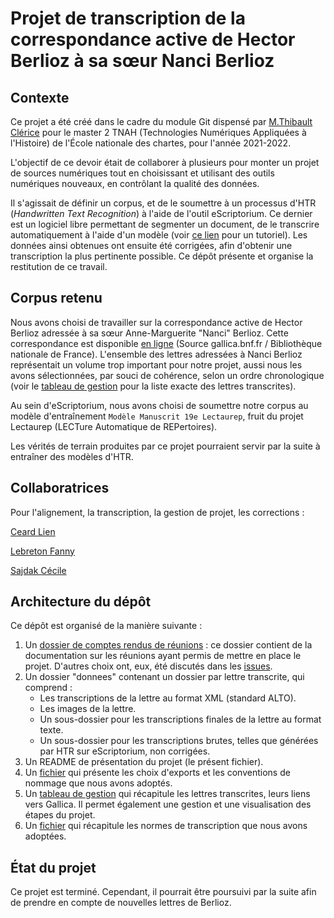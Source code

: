 # Projet de transcription de la correspondance active de Hector Berlioz à sa sœur Nanci Berlioz

## Contexte
Ce projet a été créé dans le cadre du module Git dispensé par [M.Thibault Clérice](https://github.com/PonteIneptique) pour le master 2 TNAH (Technologies Numériques Appliquées à l'Histoire) de l'École nationale des chartes, pour l'année 2021-2022.

L'objectif de ce devoir était de collaborer à plusieurs pour monter un projet de sources numériques tout en choisissant et utilisant des outils numériques nouveaux, en contrôlant la qualité des données.

Il s'agissait de définir un corpus, et de le soumettre à un processus d'HTR (*Handwritten Text Recognition*) à l'aide de l'outil eScriptorium. Ce dernier est un logiciel libre permettant de segmenter un document, de le transcrire automatiquement à l'aide d'un modèle (voir [ce lien](https://lectaurep.hypotheses.org/documentation/prendre-en-main-escriptorium) pour un tutoriel). Les données ainsi obtenues ont ensuite été corrigées, afin d'obtenir une transcription la plus pertinente possible. Ce dépôt présente et organise la restitution de ce travail.

## Corpus retenu

Nous avons choisi de travailler sur la correspondance active de Hector Berlioz adressée à sa sœur Anne-Marguerite "Nanci" Berlioz. Cette correspondance est disponible [en ligne](https://gallica.bnf.fr/services/engine/search/sru?operation=searchRetrieve&exactSearch=false&collapsing=true&version=1.2&query=((dc.creator%20adj%20%22berlioz%20hector%22%20or%20dc.contributor%20adj%20%22berlioz%20hector%22%20)%20and%20(dc.creator%20adj%20%22berlioz%20nanci%22%20or%20dc.contributor%20adj%20%22berlioz%20nanci%22%20)%20)%20&suggest=10&keywords=berlioz%20hector%20berlioz%20nanci) (Source gallica.bnf.fr / Bibliothèque nationale de France). L'ensemble des lettres adressées à Nanci Berlioz représentait un volume trop important pour notre projet, aussi nous les avons sélectionnées, par souci de cohérence, selon un ordre chronologique (voir le [tableau de gestion](https://github.com/Lienceard/TNAH-2021-Projet-Correspondance-Berlioz/blob/main/tableau_de_gestion.md) pour la liste exacte des lettres transcrites).

Au sein d'eScriptorium, nous avons choisi de soumettre notre corpus au modèle d'entraînement `Modèle Manuscrit 19e Lectaurep`, fruit du projet Lectaurep (LECTure Automatique de REPertoires).

Les vérités de terrain produites par ce projet pourraient servir par la suite à entraîner des modèles d'HTR.

## Collaboratrices

Pour l'alignement, la transcription, la gestion de projet, les corrections :

[Ceard Lien](https://github.com/Lienceard)

[Lebreton Fanny](https://github.com/FannyLbr)

[Sajdak Cécile](https://github.com/SjdkC)


## Architecture du dépôt

Ce dépôt est organisé de la manière suivante :

1. Un [dossier de comptes rendus de réunions](https://github.com/Lienceard/TNAH-2021-Projet-Correspondance-Berlioz/tree/main/comptes_rendus_reunions) : ce dossier contient de la documentation sur les réunions ayant permis de mettre en place le projet. D'autres choix ont, eux, été discutés dans les [issues](https://github.com/Lienceard/TNAH-2021-Projet-Correspondance-Berlioz/issues).
2. Un dossier "donnees" contenant un dossier par lettre transcrite, qui comprend :
    * Les transcriptions de la lettre au format XML (standard ALTO).
    * Les images de la lettre.
    * Un sous-dossier pour les transcriptions finales de la lettre au format texte.
    * Un sous-dossier pour les transcriptions brutes, telles que générées par HTR sur eScriptorium, non corrigées.
3. Un README de présentation du projet (le présent fichier).
4. Un [fichier](https://github.com/Lienceard/TNAH-2021-Projet-Correspondance-Berlioz/blob/main/choix_exports_et_conventions_de_nommage.md) qui présente les choix d'exports et les conventions de nommage que nous avons adoptés.
5. Un [tableau de gestion](https://github.com/Lienceard/TNAH-2021-Projet-Correspondance-Berlioz/blob/main/tableau_de_gestion.md) qui récapitule les lettres transcrites, leurs liens vers Gallica. Il permet également une gestion et une visualisation des étapes du projet.
6. Un [fichier](https://github.com/Lienceard/TNAH-2021-Projet-Correspondance-Berlioz/blob/main/normes_transcription.md) qui récapitule les normes de transcription que nous avons adoptées.

## État du projet

Ce projet est terminé. Cependant, il pourrait être poursuivi par la suite afin de prendre en compte de nouvelles lettres de Berlioz.



